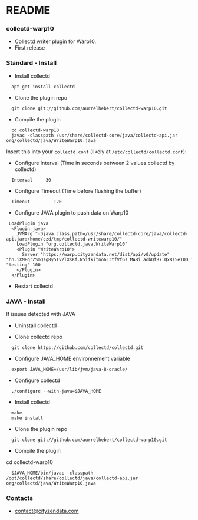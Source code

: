# README #
### collectd-warp10 ###

* Collectd writer plugin for Warp10.
* First release

### Standard - Install ###
  * Install collectd
```
  apt-get install collectd
```
  * Clone the plugin repo
```
  git clone git://github.com/aurrelhebert/collectd-warp10.git
```
  * Compile the plugin
```
  cd collectd-warp10
  javac -classpath /usr/share/collectd-core/java/collectd-api.jar org/collectd/java/WriteWarp10.java
```

Insert this into your `collectd.conf` (likely at `/etc/collectd/collectd.conf`):

  * Configure Interval (Time in seconds between 2 values collectd by collectd)
```
  Interval     30
```  
  * Configure Timeout (Time before flushing the buffer)
```
  Timeout         120
```
  * Configure JAVA plugin to push data on Warp10

```
 LoadPlugin java
  <Plugin java>
    JVMArg "-Djava.class.path=/usr/share/collectd-core/java/collectd-api.jar:/home/czd/tmp/collectd-writewarp10/"
    LoadPlugin "org.collectd.java.WriteWarp10"
    <Plugin "WriteWarp10">
      Server "https://warp.cityzendata.net/dist/api/v0/update" "hn.iXMFqrZSmQzg8y5Tv2lXsKf.N5ifkitno6L3tfVfGs_MABi_aobQfB7.Qx8z5e1UO_1enRJa0tuSoIp8Pq0QVG4tulOeSAYqwERw5FhEePZXTOnwFAVZZtpYTbeB8UjlBr7qjM5uJcM6WK_Kv7iTvQQChNiSMvQ5SNXvMfRN" "testing" 100
    </Plugin>
  </Plugin>
```

* Restart collectd

### JAVA - Install ###
If issues detected with JAVA 

  * Uninstall collectd

  * Clone collectd repo
```
  git clone https://github.com/collectd/collectd.git
```
  * Configure JAVA_HOME environnement variable
```
  export JAVA_HOME=/usr/lib/jvm/java-8-oracle/
```
  * Configure collectd  
```
  ./configure --with-java=$JAVA_HOME
```
  * Install collectd
```
  make
  make install
```
  * Clone the plugin repo
```
  git clone git://github.com/aurrelhebert/collectd-warp10.git
```
  * Compile the plugin

  cd collectd-warp10
```
  $JAVA_HOME/bin/javac -classpath /opt/collectd/share/collectd/java/collectd-api.jar org/collectd/java/WriteWarp10.java 
```
### Contacts ###
* contact@cityzendata.com
